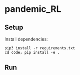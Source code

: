 # pandemic_RL

## Setup

Install dependencies:

```
pip3 install -r requirements.txt
cd code; pip install -e .
```

## Run

